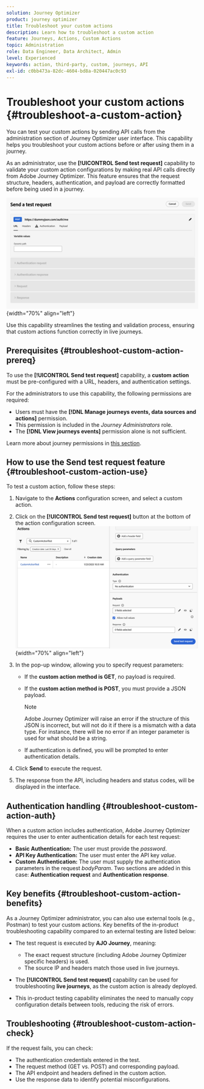 ```yaml
---
solution: Journey Optimizer
product: journey optimizer
title: Troubleshoot your custom actions
description: Learn how to troubleshoot a custom action
feature: Journeys, Actions, Custom Actions
topic: Administration
role: Data Engineer, Data Architect, Admin
level: Experienced
keywords: action, third-party, custom, journeys, API
exl-id: c0bb473a-82dc-4604-bd8a-020447ac0c93
---
```

# Troubleshoot your custom actions {#troubleshoot-a-custom-action}

You can test your custom actions by sending API calls from the administration section of Journey Optimizer user interface. This capability helps you troubleshoot your custom actions before or after using them in a journey.

As an administrator, use the **[!UICONTROL Send test request]** capability to validate your custom action configurations by making real API calls directly from Adobe Journey Optimizer. This feature ensures that the request structure, headers, authentication, and payload are correctly formatted before being used in a journey.

![](assets/send-test-request.png){width="70%" align="left"}

Use this capability streamlines the testing and validation process, ensuring that custom actions function correctly in live journeys.

## Prerequisites {#troubleshoot-custom-action-prereq}

To use the **[!UICONTROL Send test request]** capability, a **custom action** must be pre-configured with a URL, headers, and authentication settings.

For the administrators to use this capability, the following permissions are required:

* Users must have the **[!DNL Manage journeys events, data sources and actions]** permission.
* This permission is included in the *Journey Administrators* role.
* The **[!DNL View journeys events]** permission alone is not sufficient.

Learn more about journey permissions in [this section](../administration/high-low-permissions.md#journey-capability).

## How to use the Send test request feature {#troubleshoot-custom-action-use}

To test a custom action, follow these steps: 

1. Navigate to the **Actions** configuration screen, and select a custom action.
1. Click on the **[!UICONTROL Send test request]** button at the bottom of the action configuration screen. 
  ![Send test request button in the Action configuration panel](assets/test-request.png){width="70%" align="left"}
1. In the pop-up window, allowing you to specify request parameters:

   * If the **custom action method is GET**, no payload is required.
   * If the **custom action method is POST**, you must provide a JSON payload.

        >[!NOTE]
        >
        >Adobe Journey Optimizer will raise an error if the structure of this JSON is incorrect, but will not do it if there is a mismatch with a data type. For instance, there will be no error if an integer parameter is used for what should be a string.

   * If authentication is defined, you will be prompted to enter authentication details.

1. Click **Send** to execute the request.
1. The response from the API, including headers and status codes, will be displayed in the interface.

## Authentication handling {#troubleshoot-custom-action-auth}

When a custom action includes authentication, Adobe Journey Optimizer requires the user to enter authentication details for each test request:

* **Basic Authentication:** The user must provide the *password*.
* **API Key Authentication:** The user must enter the API key *value*.
* **Custom Authentication:** The user must supply the authentication parameters in the request *bodyParam*. Two sections are added in this case: **Authentication request** and **Authentication response**.

## Key benefits {#troubleshoot-custom-action-benefits}

As a Journey Optimizer administrator, you can also use external tools (e.g., Postman) to test your custom actions. Key benefits of the in-product troubleshooting capability compared to an external testing are listed below: 

* The test request is executed by **AJO Journey**, meaning:

  * The exact request structure (including Adobe Journey Optimizer specific headers) is used.
  * The source IP and headers match those used in live journeys.

* The **[!UICONTROL Send test request]** capability can be used for troubleshooting **live journeys**, as the custom action is already deployed.

* This in-product testing capability eliminates the need to manually copy configuration details between tools, reducing the risk of errors.

## Troubleshooting {#troubleshoot-custom-action-check}

If the request fails, you can check:

* The authentication credentials entered in the test.
* The request method (GET vs. POST) and corresponding payload.
* The API endpoint and headers defined in the custom action.
* Use the response data to identify potential misconfigurations.
